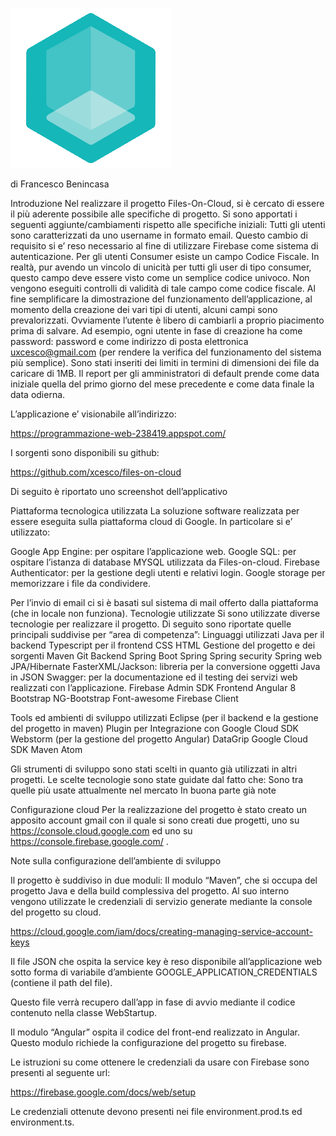 ![logo](https://github.com/xcesco/files-on-cloud/blob/master/docs/imgs/logo_256.png)


di Francesco Benincasa


Introduzione
Nel realizzare il progetto Files-On-Cloud, si è cercato di essere il più aderente possibile alle specifiche di progetto. Si sono apportati i seguenti aggiunte/cambiamenti rispetto alle specifiche iniziali:
Tutti gli utenti sono caratterizzati da uno username in formato email. Questo cambio di requisito si e’ reso necessario al fine di utilizzare Firebase come sistema di autenticazione.
Per gli utenti Consumer esiste un campo Codice Fiscale. In realtà, pur avendo un vincolo di unicità per tutti gli user di tipo consumer, questo campo deve essere visto come un semplice codice univoco. Non vengono eseguiti controlli di validità di tale campo come codice fiscale.
Al fine semplificare la dimostrazione del funzionamento dell’applicazione, al momento della creazione dei vari tipi di utenti, alcuni campi sono prevalorizzati. Ovviamente l’utente è libero di cambiarli a proprio piacimento prima di salvare. Ad esempio, ogni utente in fase di creazione ha come password: password e come indirizzo di posta elettronica uxcesco@gmail.com (per rendere la verifica del funzionamento del sistema più semplice).
Sono stati inseriti dei limiti in termini di dimensioni dei file da caricare di 1MB.
Il report per gli amministratori di default prende come data iniziale quella del primo giorno del mese precedente e come data finale la data odierna.

L’applicazione e’ visionabile all’indirizzo:

https://programmazione-web-238419.appspot.com/

I sorgenti sono disponibili su github:

https://github.com/xcesco/files-on-cloud

Di seguito è riportato uno screenshot dell’applicativo



Piattaforma tecnologica utilizzata
La soluzione software realizzata per essere eseguita sulla piattaforma cloud di Google. In particolare si e’ utilizzato:

Google App Engine: per ospitare l’applicazione web.
Google SQL: per ospitare l’istanza di database MYSQL utilizzata da Files-on-cloud.
Firebase Authenticator: per la gestione degli utenti e relativi login.
Google storage per memorizzare i file da condividere.

Per l’invio di email ci si è basati sul sistema di mail offerto dalla piattaforma (che in locale non funziona).
Tecnologie utilizzate
Si sono utilizzate diverse tecnologie per realizzare il progetto. Di seguito sono riportate quelle principali suddivise per “area di competenza”:
Linguaggi utilizzati
Java per il backend
Typescript per il frontend
CSS
HTML
Gestione del progetto e dei sorgenti
Maven
Git
Backend
Spring Boot
Spring
Spring security
Spring web
JPA/Hibernate
FasterXML/Jackson: libreria per la conversione oggetti Java in JSON
Swagger: per la documentazione ed il testing dei servizi web realizzati con l’applicazione.
Firebase Admin SDK
Frontend
Angular 8
Bootstrap
NG-Bootstrap
Font-awesome
Firebase Client

Tools ed ambienti di sviluppo utilizzati
Eclipse (per il backend e la gestione del progetto in maven)
Plugin per Integrazione con Google Cloud SDK
Webstorm (per la gestione del progetto Angular)
DataGrip
Google Cloud SDK
Maven
Atom

Gli strumenti di sviluppo sono stati scelti in quanto già utilizzati in altri progetti. Le scelte tecnologie sono state guidate dal fatto che:
Sono tra quelle più usate attualmente nel mercato
In buona parte già note

Configurazione cloud
Per la realizzazione del progetto è stato creato un apposito account gmail con il quale si sono creati due progetti, uno su https://console.cloud.google.com ed uno su https://console.firebase.google.com/ .


Note sulla configurazione dell’ambiente di sviluppo

Il progetto è suddiviso in due moduli:
Il modulo “Maven”, che si occupa del progetto Java e della build complessiva del progetto. Al suo interno vengono utilizzate le credenziali di servizio generate mediante la console del progetto su cloud.

https://cloud.google.com/iam/docs/creating-managing-service-account-keys



Il file JSON che ospita la service key è reso disponibile all’applicazione web sotto forma di variabile d’ambiente GOOGLE_APPLICATION_CREDENTIALS (contiene il path del file). 



Questo file verrà recupero dall’app in fase di avvio mediante il codice contenuto nella classe WebStartup.


Il modulo “Angular” ospita il codice del front-end realizzato in Angular. Questo modulo richiede la configurazione del progetto su firebase. 

Le istruzioni su come ottenere le credenziali da usare con Firebase sono presenti al seguente url:

https://firebase.google.com/docs/web/setup



Le credenziali ottenute devono presenti nei file environment.prod.ts ed environment.ts.




